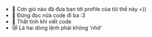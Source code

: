 - 👋 Cơn gió nào đã đưa bạn tới profile của tôi thế này =))
- 👀 Đừng đọc nữa code đi ba :3
- 🦄 Thất tình khi viết code 
- 😿 Là hai dòng lệnh phải không 'nhờ'

<!---
nhimcaptin/nhimcaptin is a ✨ special ✨ repository because its `README.md` (this file) appears on your GitHub profile.
You can click the Preview link to take a look at your changes.
--->
